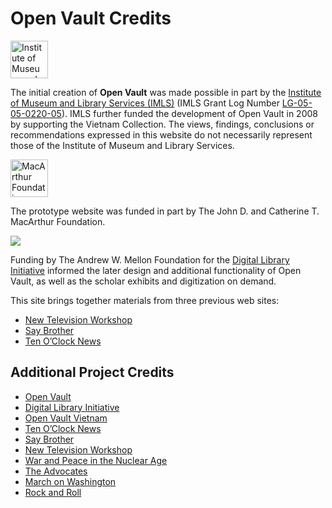 # Open Vault Credits

<a href="http://www.imls.gov" target="_blank"><img height="60" src="https://s3.amazonaws.com/openvault.wgbh.org/logos/IMLS.jpg"
 alt="Institute of Museum and Library Services"></a>

The initial creation of **Open Vault** was made possible in part by the [Institute of Museum and Library Services (IMLS)](http://www.imls.gov) (IMLS Grant Log Number [LG-05-05-0220-05](https://www.imls.gov/grants/awarded/lg-05-05-0220-05)). IMLS further funded the development of Open Vault in 2008 by supporting the Vietnam Collection.  The views, findings, conclusions or recommendations expressed in this website do not necessarily represent those of the Institute of Museum and Library Services.

<a href="http://www.macfound.org" target="_blank"><img height="60" src="https://s3.amazonaws.com/openvault.wgbh.org/logos/MacArthur.jpg" 
alt="MacArthur Foundation"></a>

The prototype website was funded in part by The John D. and Catherine T. MacArthur
Foundation.

[![](https://s3.amazonaws.com/openvault.wgbh.org/logos/Mellon.jpg)](https://mellon.org/) 


Funding by The Andrew W. Mellon Foundation for the [Digital Library Initiative](/credits/credits-open-vault-research) informed the later design and additional functionality of Open Vault, as well as the scholar exhibits and digitization on demand.

This site brings together materials from three previous web sites:
    
- [New Television Workshop](/collections/ntw-the-new-television-workshop)
- [Say Brother](/collections/sbro-say-brother)
- [Ten O’Clock News](/collections/tocn-the-ten-o-clock-news) 

## Additional Project Credits

- [Open Vault](/credits/credits-open-vault)
- [Digital Library Initiative](/credits/credits-open-vault-research)
- [Open Vault Vietnam](/credits/credits-open-vault-vietnam)
- [Ten O’Clock News](/credits/credits-ton)
- [Say Brother](/credits/credits-say-brother)
- [New Television Workshop](/credits/credits-ntw)
- [War and Peace in the Nuclear Age](/credits/credits-open-vault-wpna)
- [The Advocates](/credits/credits-advocates)
- [March on Washington](/credits/credits-mow)
- [Rock and Roll](/credits/credits-rock-and-roll)
